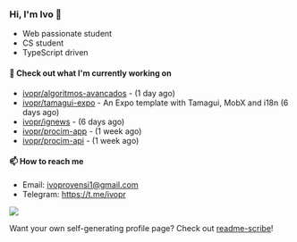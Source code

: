 ### Hi, I'm Ivo 👋

* Web passionate student
* CS student
* TypeScript driven

#### 👷 Check out what I'm currently working on

- [ivopr/algoritmos-avancados](https://github.com/ivopr/algoritmos-avancados) -  (1 day ago)
- [ivopr/tamagui-expo](https://github.com/ivopr/tamagui-expo) - An Expo template with Tamagui, MobX and i18n (6 days ago)
- [ivopr/ignews](https://github.com/ivopr/ignews) -  (6 days ago)
- [ivopr/procim-app](https://github.com/ivopr/procim-app) -  (1 week ago)
- [ivopr/procim-api](https://github.com/ivopr/procim-api) -  (1 week ago)

#### 📫 How to reach me

- Email: [ivoprovensi1@gmail.com](mailto://ivoprovensi1@gmail.com)
- Telegram: https://t.me/ivopr

![](https://github-readme-stats.vercel.app/api/top-langs/?username=ivopr&layout=compact&theme=react)

Want your own self-generating profile page? Check out [readme-scribe](https://github.com/muesli/readme-scribe)!
